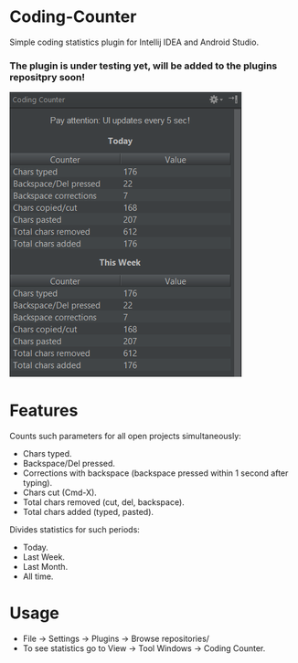 # Coding-Counter

Simple coding statistics plugin for Intellij IDEA and Android Studio.

### The plugin is under testing yet, will be added to the plugins repositpry soon! 

![Screenshot](https://github.com/maff91/Coding-Counter/blob/master/assets/screenshot.png)

# Features

Counts such parameters for all open projects simultaneously:
- Chars typed.
- Backspace/Del pressed.
- Corrections with backspace (backspace pressed within 1 second after typing).
- Chars cut (Cmd-X).
- Total chars removed (cut, del, backspace).
- Total chars added (typed, pasted).

Divides statistics for such periods:
- Today.
- Last Week.
- Last Month.
- All time.

# Usage
 
 - File -> Settings -> Plugins -> Browse repositories/
 - To see statistics go to View -> Tool Windows -> Coding Counter.
